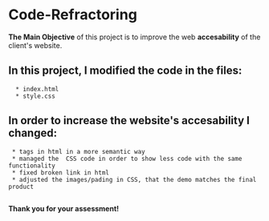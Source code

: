 # Code-Refractoring
**The Main Objective** of this project is to improve the web **accesability** of the client's website.

## In this project, I modified the code in the files:

```
  * index.html
  * style.css
```

## In order to increase the website's accesability I changed:

```
 * tags in html in a more semantic way
 * managed the  CSS code in order to show less code with the same functionality
 * fixed broken link in html
 * adjusted the images/pading in CSS, that the demo matches the final product
  
```

**Thank you for your assessment!**

